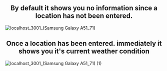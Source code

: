 ## <div align="center">By default it shows you no information since a location has not been entered.</div>
![localhost_3001_(Samsung Galaxy A51_71)](https://user-images.githubusercontent.com/104537376/235363424-63ee5f25-d669-4a54-a70e-839eff0fc989.png)
##  <div align="center">Once a location has been entered. immediately it shows you it's current weather condition</div>
![localhost_3001_(Samsung Galaxy A51_71) (1)](https://user-images.githubusercontent.com/104537376/235364274-b93d60c2-8375-42ae-a5fd-60a83980ed2e.png)
